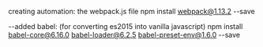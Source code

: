 creating automation: the webpack.js file
npm install webpack@1.13.2 --save

--added babel: (for converting es2015 into vanilla javascript)
npm install babel-core@6.16.0 babel-loader@6.2.5 babel-preset-env@1.6.0 --save
